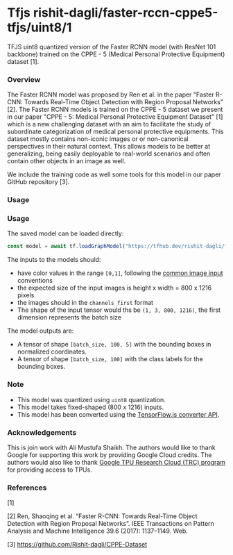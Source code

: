 # Tfjs rishit-dagli/faster-rccn-cppe5-tfjs/uint8/1
TFJS uint8 quantized version of the Faster RCNN model (with ResNet 101 backbone) trained on the CPPE - 5 (Medical Personal Protective Equipment) dataset [1].

<!-- parent-model: rishit-dagli/faster-rccn-cppe5-tfjs/1 -->
<!-- asset-path: https://storage.googleapis.com/cppe-5/trained_models/faster_rcnn/tfjs/faster_rcnn_uint8.tar.gz -->

### Overview
The Faster RCNN model was proposed by Ren et al. in the paper "Faster R-CNN: Towards Real-Time Object Detection with Region Proposal Networks" [2]. The Faster RCNN models is trained on the CPPE - 5 dataset we present in our paper "CPPE - 5: Medical Personal Protective Equipment Dataset" [1] which is a new challenging dataset with an aim to facilitate the study of subordinate categorization of medical personal protective equipments. This dataset mostly contains non-iconic images or or non-canonical perspectives in their natural context. This allows models to be better at generalizing, being easily deployable to real-world scenarios and often contain other objects in an image as well.

We include the training code as well some tools for this model in our paper GitHub repository [3].

### Usage

### Usage
The saved model can be loaded directly:

```js
const model = await tf.loadGraphModel("https://tfhub.dev/rishit-dagli/faster-rccn-cppe5-tfjs/uint8/1")
```

The inputs to the models should:

- have color values in the range `[0,1]`, following the [common image input](https://www.tensorflow.org/hub/common_signatures/images#input) conventions
- the expected size of the input images is height x width = 800 x 1216 pixels
- the images should in the `channels_first` format
- The shape of the input tensor would ths be `(1, 3, 800, 1216)`, the first dimension represents the batch size

The model outputs are:

- A tensor of shape `[batch_size, 100, 5]` with the bounding boxes in normalized coordinates.
- A tensor of shape `[batch_size, 100]` with the class labels for the bounding boxes.

### Note

- This model was quantized using `uint8` quantization.
- This model takes fixed-shaped (800 x 1216) inputs.
- This model has been converted using the [TensorFlow.js converter API](https://www.tensorflow.org/js/guide/conversion).

### Acknowledgements

This is join work with Ali Mustufa Shaikh. The authors would like to thank Google for supporting this work by providing Google Cloud credits. The authors would also like to thank [Google TPU Research Cloud (TRC) program](https://sites.research.google/trc) for providing access to TPUs.

### References

[1] 

[2] Ren, Shaoqing et al. “Faster R-CNN: Towards Real-Time Object Detection with Region Proposal Networks”. IEEE Transactions on Pattern Analysis and Machine Intelligence 39.6 (2017): 1137–1149. Web.

[3] https://github.com/Rishit-dagli/CPPE-Dataset